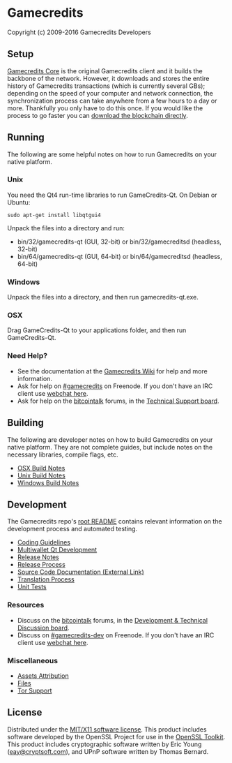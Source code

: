 Gamecredits
=====================

Copyright (c) 2009-2016 Gamecredits Developers


Setup
---------------------
[Gamecredits Core](http://gamecredits.org/en/download) is the original Gamecredits client and it builds the backbone of the network. However, it downloads and stores the entire history of Gamecredits transactions (which is currently several GBs); depending on the speed of your computer and network connection, the synchronization process can take anywhere from a few hours to a day or more. Thankfully you only have to do this once. If you would like the process to go faster you can [download the blockchain directly](bootstrap.md).

Running
---------------------
The following are some helpful notes on how to run Gamecredits on your native platform. 

### Unix

You need the Qt4 run-time libraries to run GameCredits-Qt. On Debian or Ubuntu:

	sudo apt-get install libqtgui4

Unpack the files into a directory and run:

- bin/32/gamecredits-qt (GUI, 32-bit) or bin/32/gamecreditsd (headless, 32-bit)
- bin/64/gamecredits-qt (GUI, 64-bit) or bin/64/gamecreditsd (headless, 64-bit)



### Windows

Unpack the files into a directory, and then run gamecredits-qt.exe.

### OSX

Drag GameCredits-Qt to your applications folder, and then run GameCredits-Qt.

### Need Help?

* See the documentation at the [Gamecredits Wiki](https://en.gamecredits.it/wiki/Main_Page)
for help and more information.
* Ask for help on [#gamecredits](http://webchat.freenode.net?channels=gamecredits) on Freenode. If you don't have an IRC client use [webchat here](http://webchat.freenode.net?channels=gamecredits).
* Ask for help on the [bitcointalk](https://bitcointalk.org/) forums, in the [Technical Support board](https://bitcointalk.org/index.php?board=4.0).

Building
---------------------
The following are developer notes on how to build Gamecredits on your native platform. They are not complete guides, but include notes on the necessary libraries, compile flags, etc.

- [OSX Build Notes](build-osx.md)
- [Unix Build Notes](build-unix.md)
- [Windows Build Notes](build-msw.md)

Development
---------------------
The Gamecredits repo's [root README](https://github.com/project-gamecredits/gamecredits/blob/master/README.md) contains relevant information on the development process and automated testing.

- [Coding Guidelines](coding.md)
- [Multiwallet Qt Development](multiwallet-qt.md)
- [Release Notes](release-notes.md)
- [Release Process](release-process.md)
- [Source Code Documentation (External Link)](https://dev.visucore.com/gamecredits/doxygen/)
- [Translation Process](translation_process.md)
- [Unit Tests](unit-tests.md)

### Resources
* Discuss on the [bitcointalk](https://bitcointalk.org/) forums, in the [Development & Technical Discussion board](https://bitcointalk.org/index.php?board=6.0).
* Discuss on [#gamecredits-dev](http://webchat.freenode.net/?channels=gamecredits) on Freenode. If you don't have an IRC client use [webchat here](http://webchat.freenode.net/?channels=gamecredits-dev).

### Miscellaneous
- [Assets Attribution](assets-attribution.md)
- [Files](files.md)
- [Tor Support](tor.md)

License
---------------------
Distributed under the [MIT/X11 software license](http://www.opensource.org/licenses/mit-license.php).
This product includes software developed by the OpenSSL Project for use in the [OpenSSL Toolkit](http://www.openssl.org/). This product includes
cryptographic software written by Eric Young ([eay@cryptsoft.com](mailto:eay@cryptsoft.com)), and UPnP software written by Thomas Bernard.
